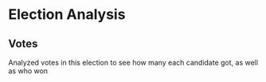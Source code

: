# Election Analysis
## Votes
Analyzed votes in this election to see how many each candidate got, as well as who won
